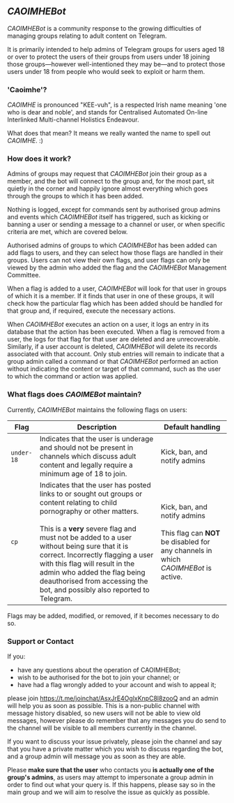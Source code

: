 ## _CAOIMHEBot_

_CAOIMHEBot_ is a community response to the growing difficulties of managing
groups relating to adult content on Telegram.

It is primarily intended to help admins of Telegram groups for users aged 18
or over to protect the users of their groups from users under 18 joining those
groups—however well-intentioned they may be—and to protect those users under
18 from people who would seek to exploit or harm them.

### 'Caoimhe'?

_CAOIMHE_ is pronounced "KEE-vuh", is a respected Irish name meaning 'one who
is dear and noble', and stands for Centralised Automated On-line Interlinked
Multi-channel Holistics Endeavour.

What does that mean? It means we really wanted the name to spell out
_CAOIMHE_. :)

### How does it work?

Admins of groups may request that _CAOIMHEBot_ join their group as a member,
and the bot will connect to the group and, for the most part, sit quietly in
the corner and happily ignore almost everything which goes through the groups
to which it has been added.

Nothing is logged, except for commands sent by authorised group admins and
events which _CAOIMHEBot_ itself has triggered, such as kicking or banning a
user or sending a message to a channel or user, or when specific criteria are
met, which are covered below.

Authorised admins of groups to which _CAOIMHEBot_ has been added can add flags
to users, and they can select how those flags are handled in their groups.
Users can not view their own flags, and user flags can only be viewed by the
admin who added the flag and the _CAOIMHEBot_ Management Committee.

When a flag is added to a user, _CAOIMHEBot_ will look for that user in groups
of which it is a member. If it finds that user in one of these groups, it will
check how the particular flag which has been added should be handled for that
group and, if required, execute the necessary actions.

When _CAOIMHEBot_ executes an action on a user, it logs an entry in its
database that the action has been executed. When a flag is removed from a user,
the logs for that flag for that user are deleted and are unrecoverable.
Similarly, if a user account is deleted, _CAOIMHEBot_ will delete its records
associated with that account. Only stub entries will remain to indicate that
a group admin called a command or that _CAOIMHEBot_ performed an action without
indicating the content or target of that command, such as the user to which the
command or action was applied.

### What flags does _CAOIMEBot_ maintain?

Currently, _CAOIMHEBot_ maintains the following flags on users:

<table>
    <thead>
        <tr>
            <th>Flag</th>
            <th>Description</th>
            <th>Default handling</th>
        </tr>
    </thead>
    <tbody>
        <tr>
            <td>
                <code>under-18</code>
            </td>
            <td>
                Indicates that the user is underage and should not be present
                in channels which discuss adult content and legally require a
                minimum age of 18 to join.
            </td>
            <td>
                Kick, ban, and notify admins
            </td>
        </tr>
        <tr>
            <td>
                <code>cp</code>
            </td>
            <td>
                Indicates that the user has posted links to or sought out
                groups or content relating to child pornography or other
                matters.<br/>
                <br/>
                This is a <strong>very</strong> severe flag and must not be
                added to a user without being sure that it is correct.
                Incorrectly flagging a user with this flag will result in
                the admin who added the flag being deauthorised from
                accessing the bot, and possibly also reported to Telegram.
            </td>
            <td>
                Kick, ban, and notify admins<br/>
                <br/>
                This flag can <strong>NOT</strong> be disabled for any
                channels in which <em>CAOIMHEBot</em> is active.
            </td>
        </tr>
    </tbody>
</table>

Flags may be added, modified, or removed, if it becomes necessary to do so.

### Support or Contact

If you:

* have any questions about the operation of CAOIMHEBot;
* wish to be authorised for the bot to join your channel; or
* have had a flag wrongly added to your account and wish to appeal it;

please join https://t.me/joinchat/AsxJrE4OglxKnpC8l8zooQ and an admin will help you as soon as possible. This is a non-public channel with message history disabled, so new users will not be able to view old messages, however please do remember that any messages you do send to the channel will be visible to all members currently in the channel.

If you want to discuss your issue privately, please join the channel and say that you have a private matter which you wish to discuss regarding the bot, and a group admin will message you as soon as they are able.

Please **make sure that the user** who contacts you **is actually one of the group's admins**, as users may attempt to impersonate a group admin in order to find out what your query is. If this happens, please say so in the main group and we will aim to resolve the issue as quickly as possible.
